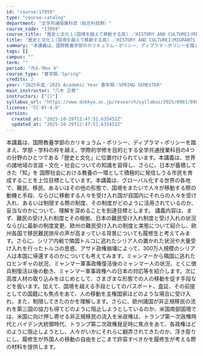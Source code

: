 ```yaml
---
id: "course:17059"
type: "course-catalog"
department: "全学共通授業科目（総合科目群）"
course_code: "17059"
course_title: "歴史と文化１(国境を越えて移動する民) ／HISTORY AND CULTURE1(MIGRANTS CROSSING BORDERS)"
title: "歴史と文化１(国境を越えて移動する民) ／HISTORY AND CULTURE1(MIGRANTS CROSSING BORDERS)"
summary: "本講義は、国際教養学部のカリキュラム・ポリシー、ディプラマ・ポリシーを踏まえ、学部・学科の枠を越え、学際的学修を目的とする全学共通授業科目の4つの分野のひとつである「歴史と文化」に位置付けられています。本講義は、世界の諸地域の言語・文化・社…"
tags: []
campus: ""
term: ""
period: "月4／Mon 4"
course_type: "春学期／Spring"
credits: 2
year: "2025年度／2025 Academic Year 春学期／SPRING SEMESTER"
main_instructor: "八木 正典"
instructors: ["[]"]
syllabus_url: "https://www.dokkyo.ac.jp/research/syllabus/2025/0903/0903_17059_ja_JP.html"
license: "CC-BY-4.0"
version:
  created_at: "2025-10-29T12:47:51.635451Z"
  updated_at: "2025-10-29T12:47:51.635451Z"
---
```

本講義は、国際教養学部のカリキュラム・ポリシー、ディプラマ・ポリシーを踏まえ、学部・学科の枠を越え、学際的学修を目的とする全学共通授業科目の4つの分野のひとつである「歴史と文化」に位置付けられています。本講義は、世界の諸地域の言語・文化・社会についての知識を習得し、さらに、日本が蓄積してきた「知」を 国際社会における教養の一環として積極的に発信しうる市民を育成することを上位目標としています。本講義は、グローバル化する世界の各地で、難民、移民、あるいはその他の形態で、国境をまたいで人々が移動する際の動機と手段、ならびに移動する人々を受け入れ国が自国内にそれらの人々を受け入れ、あるいは制限する際の制度、その制度がどのように活用されているのか、妥当なのかについて、理解を深めることを到達目標とします。 講義内容は、まず、難民の受け入れ制度とその根拠、日本の難民受け入れ制度と受け入れの状況ならびに最新の制度変更、欧州の難民受け入れの制度と実態について紹介し、欧州各国で移民難民排斥の声が高まっている背景についても履修生と考えてみます。さらに、シリア内戦で隣国トルコに逃れたシリア人の置かれた状況や大量受け入れを行ったトルコの思惑、アサド政権崩壊によって、300万人規模のシリア人は本国に帰還するのかについても考えてみます。ミャンマーから隣国に逃れたロヒンギャの状況、ミャンマー軍事政権復活後のミャンマー人の状況、とくに徴兵制復活以後の動き、ミャンマー軍事政権への日本の対応等を紹介します。次に高度人材の取り込みをはじめとして、さまざまな形態での人の移動を促す手段などを扱います。加えて、国境を越える手段としてのパスポート、査証、その前提としての国籍にも焦点をあて、人の移動を主権国家はどのような場合に受け入れ、また、制限してきたのかを理解します。さらに、欧州諸国が非正規移民の流れを第三国の協力も得てどのように阻止しようとしているのか、米国南部国境では、米国に向け押し寄せる非正規移民の流入を米政権は、トランプ第一次政権時代とバイデン大統領時代、トランプ第二次政権発足時に焦点をあて、各政権はどのように阻止しようとし、人々がいかにそれらに翻弄されてきたのか、浮き彫りにし、履修生が外国人の移動の自由をどこまで許容すべきかを履修生が考える際の材料を提供します。
